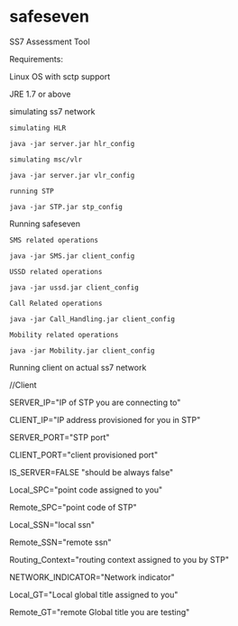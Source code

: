 # safeseven
SS7 Assessment Tool


Requirements:

Linux OS with sctp support

JRE 1.7 or above




simulating ss7 network 

	simulating HLR
	
	java -jar server.jar hlr_config
	
	simulating msc/vlr
	
	java -jar server.jar vlr_config
	
	running STP 
	
	java -jar STP.jar stp_config
	


Running safeseven

	SMS related operations
	
	java -jar SMS.jar client_config
	
	USSD related operations
	
	java -jar ussd.jar client_config
	
	Call Related operations
	
	java -jar Call_Handling.jar client_config
	
	Mobility related operations
	
	java -jar Mobility.jar client_config
	

Running client on actual ss7 network

//Client 

SERVER_IP="IP of STP you are connecting to"

CLIENT_IP="IP address provisioned for you in STP"

SERVER_PORT="STP port"

CLIENT_PORT="client provisioned port"

IS_SERVER=FALSE "should be always false"

Local_SPC="point code assigned to you"

Remote_SPC="point code of STP"

Local_SSN="local ssn"

Remote_SSN="remote ssn"

Routing_Context="routing context assigned to you by STP"

NETWORK_INDICATOR="Network indicator"

Local_GT="Local global title assigned to you"

Remote_GT="remote Global title you are testing"

	
